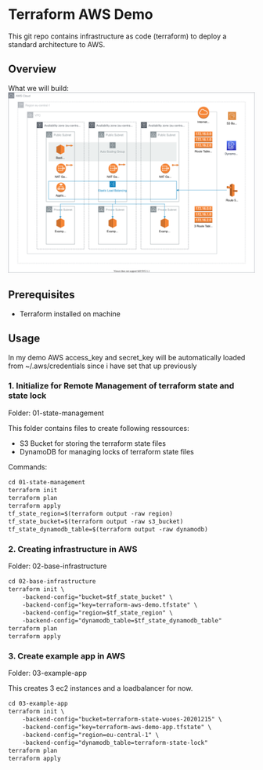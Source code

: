 # Terraform AWS Demo

This git repo contains infrastructure as code (terraform) to deploy a standard architecture to AWS.

## Overview

What we will build:
![aws-diagram](./assets/terraform-aws-demo.svg)

## Prerequisites

- Terraform installed on machine

## Usage

In my demo AWS access_key and secret_key will be automatically loaded from ~/.aws/credentials since i have set that up previously

### 1. Initialize for Remote Management of terraform state and state lock
Folder: 01-state-management

This folder contains files to create following ressources:
- S3 Bucket for storing the terraform state files
- DynamoDB for managing locks of terraform state files

Commands:
```
cd 01-state-management
terraform init
terraform plan
terraform apply
tf_state_region=$(terraform output -raw region)
tf_state_bucket=$(terraform output -raw s3_bucket)
tf_state_dynamodb_table=$(terraform output -raw dynamodb)
```

### 2. Creating infrastructure in AWS
Folder: 02-base-infrastructure

```
cd 02-base-infrastructure
terraform init \
    -backend-config="bucket=$tf_state_bucket" \
    -backend-config="key=terraform-aws-demo.tfstate" \
    -backend-config="region=$tf_state_region" \
    -backend-config="dynamodb_table=$tf_state_dynamodb_table"
terraform plan
terraform apply
```

### 3. Create example app in AWS
Folder: 03-example-app

This creates 3 ec2 instances and a loadbalancer for now.

```
cd 03-example-app
terraform init \
    -backend-config="bucket=terraform-state-wuoes-20201215" \
    -backend-config="key=terraform-aws-demo-app.tfstate" \
    -backend-config="region=eu-central-1" \
    -backend-config="dynamodb_table=terraform-state-lock"
terraform plan
terraform apply
```